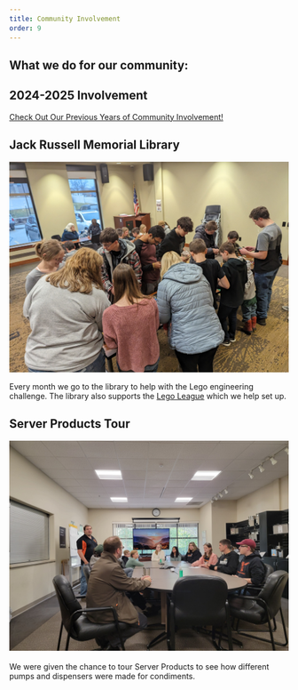 ```yaml
---
title: Community Involvement
order: 9
---
```

## What we do for our community:

## 2024-2025 Involvement
[Check Out Our Previous Years of Community Involvement!](communityInvolvement2021-2022.md)

## Jack Russell Memorial Library
<div class="container-fluid px-0">
    <div class="row">
        <div class="col-12">
            <img src="/images/Community_Involvement_Lego.jpg" class="img-fluid  w-100" alt="Lego Engineering challenge"/>
        </div>
    </div>
</div> 

 Every month we go to the library to help with the Lego engineering challenge. The library also supports the [Lego League](fll.md) which we help set up.

## Server Products Tour
<div class="container-fluid px-0">
    <div class="row">
        <div class="col-12">
            <img src="/images/Server_Products_Tour.jpg" class="img-fluid  w-100" alt="Server products tour outreach event"/>
        </div>
    </div>
</div> 
<br> We were given the chance to tour Server Products to see how different pumps and dispensers were made for condiments.
